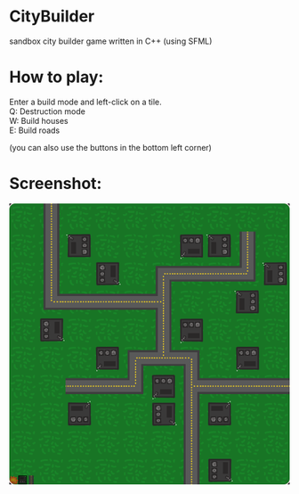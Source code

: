 # CityBuilder
sandbox city builder game written in C++ (using SFML)


# How to play:
Enter a build mode and left-click on a tile.\
Q: Destruction mode\
W: Build houses\
E: Build roads

(you can also use the buttons in the bottom left corner)

# Screenshot:
<kbd><img src="screenshot.png" alt="The game" border=""></kbd>